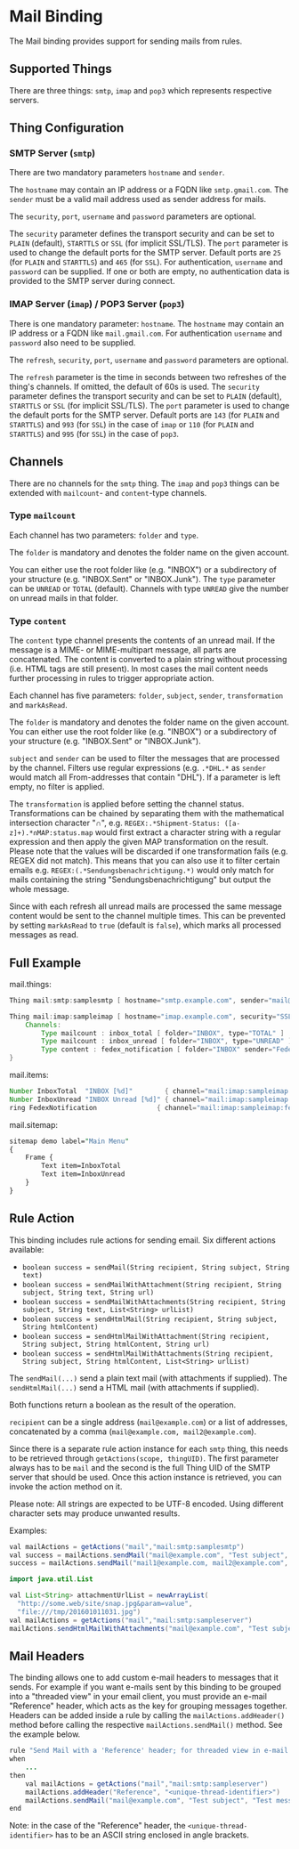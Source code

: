# Mail Binding

The Mail binding provides support for sending mails from rules.

## Supported Things

There are three things: `smtp`, `imap` and `pop3` which represents respective servers.

## Thing Configuration

### SMTP Server (`smtp`)

There are two mandatory parameters `hostname` and `sender`.

The `hostname` may contain an IP address or a FQDN like `smtp.gmail.com`.
The `sender` must be a valid mail address used as sender address for mails.

The `security`, `port`, `username` and `password` parameters are optional.

The `security` parameter defines the transport security and can be set to `PLAIN` (default), `STARTTLS` or `SSL` (for implicit SSL/TLS).
The `port` parameter is used to change the default ports for the SMTP server.
Default ports are `25` (for `PLAIN` and `STARTTLS`) and `465` (for `SSL`).
For authentication, `username` and `password` can be supplied.
If one or both are empty, no authentication data is provided to the SMTP server during connect.

### IMAP Server (`imap`) / POP3 Server (`pop3`)

There is one mandatory parameter: `hostname`.
The `hostname` may contain an IP address or a FQDN like `mail.gmail.com`.
For authentication `username` and `password` also need to be supplied.

The `refresh`, `security`, `port`, `username` and `password` parameters are optional.

The `refresh` parameter is the time in seconds between two refreshes of the thing's channels.
If omitted, the default of 60s is used.
The `security` parameter defines the transport security and can be set to `PLAIN` (default), `STARTTLS` or `SSL` (for implicit SSL/TLS).
The `port` parameter is used to change the default ports for the SMTP server.
Default ports are `143` (for `PLAIN` and `STARTTLS`) and `993` (for `SSL`) in the case of `imap` or `110` (for `PLAIN` and `STARTTLS`) and `995` (for `SSL`) in the case of `pop3`.

## Channels

There are no channels for the `smtp` thing.
The `imap` and `pop3` things can be extended with `mailcount`- and `content`-type channels.

### Type `mailcount`

Each channel has two parameters: `folder` and `type`.

The `folder` is mandatory and denotes the folder name on the given account.

You can either use the root folder like (e.g. "INBOX") or a subdirectory of your structure (e.g. "INBOX.Sent" or "INBOX.Junk").
The `type` parameter can be `UNREAD` or `TOTAL` (default).
Channels with type `UNREAD` give the number on unread mails in that folder.

### Type `content`

The `content` type channel presents the contents of an unread mail.
If the message is a MIME- or MIME-multipart message, all parts are concatenated.
The content is converted to a plain string without processing (i.e. HTML tags are still present).
In most cases the mail content needs further processing in rules to trigger appropriate action.

Each channel has five parameters: `folder`, `subject`, `sender`, `transformation` and `markAsRead`.

The `folder` is mandatory and denotes the folder name on the given account.
You can either use the root folder like (e.g. "INBOX") or a subdirectory of your structure (e.g. "INBOX.Sent" or "INBOX.Junk").

`subject` and `sender` can be used to filter the messages that are processed by the channel.
Filters use regular expressions (e.g. `.*DHL.*` as `sender` would match all From-addresses that contain "DHL").
If a parameter is left empty, no filter is applied.

The `transformation` is applied before setting the channel status.
Transformations can be chained by separating them with the mathematical intersection character "∩", e.g. `REGEX:.*Shipment-Status: ([a-z]+).*∩MAP:status.map` would first extract a character string with a regular expression and then apply the given MAP transformation on the result.
Please note that the values will be discarded if one transformation fails (e.g. REGEX did not match).
This means that you can also use it to filter certain emails e.g. `REGEX:(.*Sendungsbenachrichtigung.*)` would only match for mails containing the string "Sendungsbenachrichtigung" but output the whole message.

Since with each refresh all unread mails are processed the same message content would be sent to the channel multiple times.
This can be prevented by setting `markAsRead` to `true` (default is `false`), which marks all processed messages as read.

## Full Example

mail.things:

```java
Thing mail:smtp:samplesmtp [ hostname="smtp.example.com", sender="mail@example.com", security="SSL", username="user", password="pass" ]

Thing mail:imap:sampleimap [ hostname="imap.example.com", security="SSL", username="user", password="pass" ] {
    Channels:
        Type mailcount : inbox_total [ folder="INBOX", type="TOTAL" ]
        Type mailcount : inbox_unread [ folder="INBOX", type="UNREAD" ]
        Type content : fedex_notification [ folder="INBOX" sender="Fedex.*" markAsRead="true" ]
}
```

mail.items:

```java
Number InboxTotal  "INBOX [%d]"        { channel="mail:imap:sampleimap:inbox_total" }
Number InboxUnread "INBOX Unread [%d]" { channel="mail:imap:sampleimap:inbox_unread" }
ring FedexNotification               { channel="mail:imap:sampleimap:fedex_notification" }
```

mail.sitemap:

```perl
sitemap demo label="Main Menu"
{
    Frame {
        Text item=InboxTotal
        Text item=InboxUnread
    }
}
```

## Rule Action

This binding includes rule actions for sending email.
Six different actions available:

- `boolean success = sendMail(String recipient, String subject, String text)`
- `boolean success = sendMailWithAttachment(String recipient, String subject, String text, String url)`
- `boolean success = sendMailWithAttachments(String recipient, String subject, String text, List<String> urlList)`
- `boolean success = sendHtmlMail(String recipient, String subject, String htmlContent)`
- `boolean success = sendHtmlMailWithAttachment(String recipient, String subject, String htmlContent, String url)`
- `boolean success = sendHtmlMailWithAttachments(String recipient, String subject, String htmlContent, List<String> urlList)`

The `sendMail(...)` send a plain text mail (with attachments if supplied).
The `sendHtmlMail(...)` send a HTML mail (with attachments if supplied).

Both functions return a boolean as the result of the operation.

`recipient` can be a single address (`mail@example.com`) or a list of addresses, concatenated by a comma (`mail@example.com, mail2@example.com`).

Since there is a separate rule action instance for each `smtp` thing, this needs to be retrieved through `getActions(scope, thingUID)`.
The first parameter always has to be `mail` and the second is the full Thing UID of the SMTP server that should be used.
Once this action instance is retrieved, you can invoke the action method on it.

Please note: All strings are expected to be UTF-8 encoded.
Using different character sets may produce unwanted results.

Examples:

```java
val mailActions = getActions("mail","mail:smtp:samplesmtp")
val success = mailActions.sendMail("mail@example.com", "Test subject", "This is the mail content.")
success = mailActions.sendMail("mail1@example.com, mail2@example.com", "Test subject", "This is the mail content sent to multiple recipients.")

```

```java
import java.util.List

val List<String> attachmentUrlList = newArrayList(
  "http://some.web/site/snap.jpg&param=value",
  "file:///tmp/201601011031.jpg")
val mailActions = getActions("mail","mail:smtp:sampleserver")
mailActions.sendHtmlMailWithAttachments("mail@example.com", "Test subject", "<h1>Header</h1>This is the mail content.", attachmentUrlList)
```

## Mail Headers

The binding allows one to add custom e-mail headers to messages that it sends.
For example if you want e-mails sent by this binding to be grouped into a "threaded view" in your email client, you must provide an e-mail "Reference" header, which acts as the key for grouping messages together.
Headers can be added inside a rule by calling the `mailActions.addHeader()` method before calling the respective `mailActions.sendMail()` method.
See the example below.

```java
rule "Send Mail with a 'Reference' header; for threaded view in e-mail client"
when
    ...
then
    val mailActions = getActions("mail","mail:smtp:sampleserver")
    mailActions.addHeader("Reference", "<unique-thread-identifier>")
    mailActions.sendMail("mail@example.com", "Test subject", "Test message text")
end
```

Note: in the case of the "Reference" header, the `<unique-thread-identifier>` has to be an ASCII string enclosed in angle brackets.
